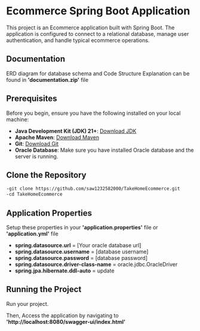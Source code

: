 # Ecommerce Spring Boot Application

This project is an Ecommerce application built with Spring Boot. The application is configured to connect to a relational database, manage user authentication, and handle typical ecommerce operations.

## Documentation

ERD diagram for database schema and Code Structure Explanation can be found in __'documentation.zip'__ file

## Prerequisites

Before you begin, ensure you have the following installed on your local machine:

- **Java Development Kit (JDK) 21+**: [Download JDK](https://www.oracle.com/java/technologies/javase-downloads.html)
- **Apache Maven**: [Download Maven](https://maven.apache.org/download.cgi)
- **Git**: [Download Git](https://git-scm.com/downloads)
- **Oracle Database**: Make sure you have installed Oracle database and the server is running.

## Clone the Repository

```bash
-git clone https://github.com/saw1232582000/TakeHomeEcommerce.git
-cd TakeHomeEcommerce
```

## Application Properties

Setup these properties in your __'application.properties'__ file or __'application.yml'__ file

- **spring.datasource.url** = [Your oracle database url]
- **spring.datasource.username** = [database username]
- **spring.datasource.password** = [database password]
- **spring.datasource.driver-class-name** = oracle.jdbc.OracleDriver
- **spring.jpa.hibernate.ddl-auto** = update


##  Running the Project

Run your project.

Then, Access the application by navigating to __'http://localhost:8080/swagger-ui/index.html'__
